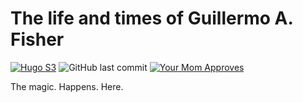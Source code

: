 # The life and times of Guillermo A. Fisher
[![Hugo S3](https://github.com/guillermoandrae/guillermo/actions/workflows/deploy.yaml/badge.svg)](https://github.com/guillermoandrae/guillermo/actions/workflows/deploy.yaml) ![GitHub last commit](https://img.shields.io/github/last-commit/guillermoandrae/guillermo.svg?style=flat-square) [![Your Mom Approves](https://img.shields.io/badge/approved%20by-your%20mom-green.svg?style=flat-square)](https://guillermoandraefisher.com)

The magic. Happens. Here.
